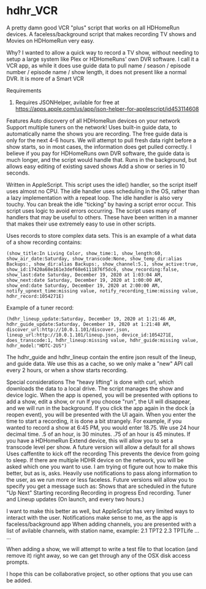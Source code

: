 # hdhr_VCR
A pretty damn good VCR "plus" script that works on all HDHomeRun devices.
A faceless/background script that makes recording TV shows and Movies on HDHomeRun very easy.

Why?
I wanted to allow a quick way to record a TV show, without needing to setup a large system like Plex or HDHomeRuns' own DVR software.
I call it a VCR app, as while it does use guide data to pull name / season / episode number / episode name / show length, it does not present like a normal DVR.  It is more of a Smart VCR

Requirements
1. Requires JSONHelper, avilable for free at https://apps.apple.com/us/app/json-helper-for-applescript/id453114608

Features
Auto discovery of all HDHomeRun devices on your network
  Support multiple tuners on the network!
Uses built-in guide data, to automatically name the shows you are recording. 
  The free guide data is only for the next 4-6 hours. We will attempt to pull fresh data right before a show starts, so in most cases, the information does get pulled correctly. I believe if you pay for HDHomeRuns own DVR software, the guide data is much longer, and the script would handle that.
Runs in the background, but allows easy editing of existing saved shows
Add a show or series in 10 seconds.



Written in AppleScript. 
  This script uses the idle() handler, so the script itself uses almost no CPU.
    The idle handler uses scheduling in the OS, rather than a lazy implementation with a repeat loop.
    The idle handler is also very touchy.  You can break the idle "ticking" by having a script error occur.  This script uses logic to avoid errors occurring.
  The script uses many of handlers that may be useful to others.  These have been written in a manner that makes their use extremely easy to use in other scripts.
  
  Uses records to store complex data sets. This is an example of a what data of a show recording contains:
```
(show_title:In Living Color, show_time:1, show_length:60, show_air_date:Saturday, show_transcode:None, show_temp_dir:alias Backups:, show_dir:alias Backups:, show_channel:5.1, show_active:true, show_id:17420a68e161e3def68e6111876f5dc6, show_recording:false, show_last:date Saturday, December 19, 2020 at 1:03:04 AM, show_next:date Saturday, December 19, 2020 at 1:00:00 AM, show_end:date Saturday, December 19, 2020 at 2:00:00 AM, notify_upnext_time:missing value, notify_recording_time:missing value, hdhr_record:1054271E)
```

Example of a tuner record:
```
(hdhr_lineup_update:Saturday, December 19, 2020 at 1:21:46 AM, hdhr_guide_update:Saturday, December 19, 2020 at 1:21:48 AM, discover_url:http://10.0.1.101/discover.json, lineup_url:http://10.0.1.101/lineup.json, device_id:1054271E, does_transcode:1, hdhr_lineup:missing value, hdhr_guide:missing value, hdhr_model:"HDTC-2US")
```
The hdhr_guide and hdhr_lineup contain the entire json result of the lineup, and guide data.  We use this as a cache, so we only make a "new" API call every 2 hours, or when a show starts recording.

Special considerations
The "heavy lifting" is done with curl, which downloads the data to a local drive.  The script manages the show and device logic.
When the app is opened, you will be presented with options to add a show, edit a show, or run
  If you choose "run", the UI will disappear, and we will run in the background. If you click the app again in the dock (a reopen event), you will be presented with the UI again.
When you enter the time to start a recording, it is done a bit strangely. For example, if you wanted to record a show at 6:45 PM, you would enter 18.75.
  We use 24 hour decimal time.  .5 of an hour, is 30 minutes.  .75 of an hour is 45 minutes.
If you have a HDHomeRun Extend device, this will allow you to set a transcode level per show.  A future version will allow a default for all shows
Uses caffentite to kick off the recording
  This prevents the device from going to sleep.
If there are multiple HDHR device on the network, you will be asked which one you want to use.
  I am trying ot figure out how to make this better, but as is, asks.
Heavily use notifications to pass along information to the user, as we run more or less faceless.  Future versions will allow you to specify you get a message such as:
  Shows that are scheduled in the future "Up Next"
  Starting recording
  Recording in progress
  End recording.
  Tuner and Lineup updates (On launch, and every two hours.)
  
  I want to make this better as well, but AppleScript has very limited ways to interact with the user.  Notifications make sense to me, as the app is faceless/background app
When adding channels, you are presented with a list of avilable channels, with station name, example:
  2.1 TPT2
  2.3 TPTLife
  ...
  ...
  
When adding a show, we will attempt to write a test file to that location (and remove it) right away, so we can get through any of the OSX disk access prompts.

I hope this can be collaborative project, so other options that you use can be added.


